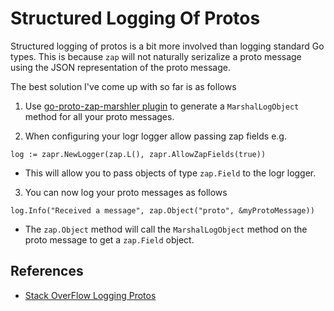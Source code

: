 # Structured Logging Of Protos

Structured logging of protos is a bit more involved than logging standard
Go types. This is because `zap` will not naturally serizalize a proto message
using the JSON representation of the proto message.

The best solution I've come up with so far is as follows

1. Use [go-proto-zap-marshler plugin](https://github.com/kazegusuri/go-proto-zap-marshaler) to generate a `MarshalLogObject` method for all your proto messages.

2. When configuring your logr logger allow passing zap fields e.g.

```golang {"id":"01HYB6PS9Q314NYWYAA7SCP9WB"}
log := zapr.NewLogger(zap.L(), zapr.AllowZapFields(true))
```

* This will allow you to pass objects of type `zap.Field` to the logr logger.

3. You can now log your proto messages as follows

```golang {"id":"01HYB6PS9Q314NYWYAAB0K8QTF"}
log.Info("Received a message", zap.Object("proto", &myProtoMessage))
```

* The `zap.Object` method will call the `MarshalLogObject` method on the proto message to get a `zap.Field` object.

## References

* [Stack OverFlow Logging Protos](https://stackoverflow.com/questions/68411821/correctly-log-protobuf-messages-as-unescaped-json-with-zap-logger)